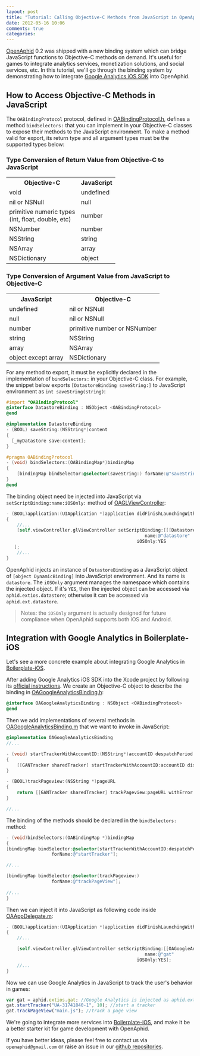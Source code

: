 ```yaml
---
layout: post
title: "Tutorial: Calling Objective-C Methods from JavaScript in OpenAphid"
date: 2012-05-16 10:06
comments: true
categories: 
---
```


[OpenAphid](https://github.com/openaphid) 0.2 was shipped with a new binding system which can bridge JavaScript functions to Objective-C methods on demand. It's useful for games to integrate analytics services, monetization solutions, and social services, etc. In this tutorial, we'll go through the binding system by demonstrating how to integrate [Google Analytics iOS SDK](https://developers.google.com/analytics/devguides/collection/ios/) into OpenAphid. 

<!-- more -->

## How to Access Objective-C Methods in JavaScript

The `OABindingProtocol` protocol, defined in [OABindingProtocol.h](https://github.com/openaphid/Runtime/blob/master/PreBuild/OABindingProtocol.h), defines a method `bindSelectors:` that you can implement in your Objective-C classes to expose their methods to the JavaScript environment. To make a method valid for export, its return type and all argument types must be the supported types below:

### Type Conversion of Return Value from Objective-C to JavaScript

<table class="aphid-table">
	<tr>
		<th>Objective-C</th>
		<th>JavaScript</th>
	</tr>
	<tr>
		<td>void</td> <td>undefined</td>
	</tr>
	<tr>
		<td>nil or NSNull</td> <td>null</td>
	</tr>
	<tr>
		<td>primitive numeric types<br/>(int, float, double, etc)</td> <td>number</td>
	</tr>
	<tr>
		<td>NSNumber</td> <td>number</td>
	</tr>
	<tr>
		<td>NSString</td> <td>string</td>
	</tr>
	<tr>
		<td>NSArray</td> <td>array</td>
	</tr>
	<tr>
		<td>NSDictionary</td> <td>object</td>
	</tr>
</table>

### Type Conversion of Argument Value from JavaScript to Objective-C

<table class="aphid-table">
	<tr>
		<th>JavaScript</th> <th>Objective-C</th>
	</tr>
	<tr>
		<td>undefined</td> <td>nil or NSNull</td>
	</tr>
	<tr>
		<td>null</td> <td>nil or NSNull</td>
	</tr>
	<tr>
		<td>number</td> <td>primitive number or NSNumber</td>
	</tr>
	<tr>
		<td>string</td> <td>NSString</td>
	</tr>
	<tr>
		<td>array</td> <td>NSArray</td>
	</tr>
	<tr>
		<td>object except array</td> <td>NSDictionary</td>
	</tr>
</table>

For any method to export, it must be explicitly declared in the implementation of `bindSelectors:` in your Objective-C class. For example, the snippet below exports `[DatastoreBinding saveString:]` to JavaScript environment as `int saveString(string)`:

```objective-c
#import "OABindingProtocol"
@interface DatastoreBinding : NSObject <OABindingProtocol>
@end

@implementation DatastoreBinding
- (BOOL) saveString:(NSString*)content
{
  [_myDatastore save:content];
}

#pragma OABindingProtocol
- (void) bindSelectors:(OABindingMap*)bindingMap
{
	[bindingMap bindSelector:@selector(saveString:) forName:@"saveString"];
}
@end
```

The binding object need be injected into JavaScript via `setScriptBinding:name:iOSOnly:` method of [OAGLViewController](https://github.com/openaphid/Runtime/blob/master/PreBuild/OAGLViewController.h):

```objective-c
- (BOOL)application:(UIApplication *)application didFinishLaunchingWithOptions:(NSDictionary *)launchOptions
{
	//...
	[self.viewController.glViewController setScriptBinding:[[[DatastoreBinding alloc] init] autorelease] 
                                                    name:@"datastore" 
                                                 iOSOnly:YES
   ];
	//...
}
```

OpenAphid injects an instance of `DatastoreBinding` as a JavaScript object of `[object DynamicBinding]` into JavaScript environment. And its name is `datastore`. The `iOSOnly` argument manages the namespace which contains the injected object. If it's `YES`, then the injected object can be accessed via `aphid.extios.datastore`; otherwise it can be accessed via `aphid.ext.datastore`. 

> Notes: the `iOSOnly` argument is actually designed for future compliance when OpenAphid supports both iOS and Android.

## Integration with Google Analytics in Boilerplate-iOS

Let's see a more concrete example about integrating Google Analytics in [Boilerplate-iOS](https://github.com/openaphid/Boilerplate-iOS). 

After adding Google Analytics iOS SDK into the Xcode project by following its [official instructions](https://developers.google.com/analytics/devguides/collection/ios/devguide#gettingStarted). We create an Objective-C object to describe the binding in [OAGoogleAnalyticsBinding.h](https://github.com/openaphid/Boilerplate-iOS/blob/master/Boilerplate/Boilerplate/OAGoogleAnalyticsBinding.h):

```objective-c
@interface OAGoogleAnalyticsBinding : NSObject <OABindingProtocol>
@end
```

Then we add implementations of several methods in [OAGoogleAnalyticsBinding.m](https://github.com/openaphid/Boilerplate-iOS/blob/master/Boilerplate/Boilerplate/OAGoogleAnalyticsBinding.m) that we want to invoke in JavaScript:

```objective-c
@implementation OAGoogleAnalyticsBinding
//...

- (void) startTrackerWithAccountID:(NSString*)accountID despatchPeriod:(int)period
{
	[[GANTracker sharedTracker] startTrackerWithAccountID:accountID dispatchPeriod:period delegate:nil];
}

- (BOOL)trackPageview:(NSString *)pageURL
{
	return [[GANTracker sharedTracker] trackPageview:pageURL withError:NULL];
}

//...
```

The binding of the methods should be declared in the `bindSelectors:` method:

```objective-c
- (void)bindSelectors:(OABindingMap *)bindingMap
{
[bindingMap bindSelector:@selector(startTrackerWithAccountID:despatchPeriod:)
                 forName:@"startTracker"];

//...

[bindingMap bindSelector:@selector(trackPageview:)
                 forName:@"trackPageView"];
  
//...
}
```

Then we can inject it into JavaScript as following code inside [OAAppDelegate.m](https://github.com/openaphid/Boilerplate-iOS/blob/master/Boilerplate/Boilerplate/OAAppDelegate.m):

```objective-c
- (BOOL)application:(UIApplication *)application didFinishLaunchingWithOptions:(NSDictionary *)launchOptions
{
	//...

	[self.viewController.glViewController setScriptBinding:[[OAGoogleAnalyticsBinding new] autorelease]  
                                                    name:@"gat" 
                                                 iOSOnly:YES];
	//...
}

```

Now we can use Google Analytics in JavaScript to track the user's behavior in games:

```javascript
var gat = aphid.extios.gat; //Google Analytics is injected as aphid.extios.gat
gat.startTracker("UA-31741840-1", 10); //start a tracker
gat.trackPageView("main.js"); //track a page view
```

We're going to integrate more services into [Boilerplate-iOS](https://github.com/openaphid/Boilerplate-iOS), and make it be a better starter kit for game development with OpenAphid.

If you have better ideas, please feel free to contact us via `openaphid@gmail.com` or raise an issue in our [github repositories](https://github.com/openaphid). 
